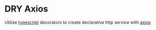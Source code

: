 # DRY Axios

Utilize [typescript] decorators to create declarative http service with [axios]

[typescript]: https://www.typescriptlang.org/
[axios]: https://github.com/axios/axios
